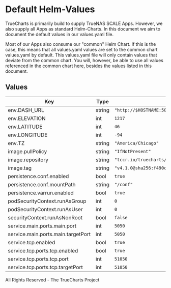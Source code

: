 # Default Helm-Values

TrueCharts is primarily build to supply TrueNAS SCALE Apps.
However, we also supply all Apps as standard Helm-Charts. In this document we aim to document the default values in our values.yaml file.

Most of our Apps also consume our "common" Helm Chart.
If this is the case, this means that all values.yaml values are set to the common chart values.yaml by default. This values.yaml file will only contain values that deviate from the common chart.
You will, however, be able to use all values referenced in the common chart here, besides the values listed in this document.

## Values

| Key | Type | Default | Description |
|-----|------|---------|-------------|
| env.DASH_URL | string | `"http://$HOSTNAME:5050"` |  |
| env.ELEVATION | int | `1217` |  |
| env.LATITUDE | int | `46` |  |
| env.LONGITUDE | int | `-94` |  |
| env.TZ | string | `"America/Chicago"` |  |
| image.pullPolicy | string | `"IfNotPresent"` |  |
| image.repository | string | `"tccr.io/truecharts/appdaemon"` |  |
| image.tag | string | `"v4.1.0@sha256:f490c318750595459824cb9355b95c8cdab768271288477454b212a8a93499a6"` |  |
| persistence.conf.enabled | bool | `true` |  |
| persistence.conf.mountPath | string | `"/conf"` |  |
| persistence.varrun.enabled | bool | `true` |  |
| podSecurityContext.runAsGroup | int | `0` |  |
| podSecurityContext.runAsUser | int | `0` |  |
| securityContext.runAsNonRoot | bool | `false` |  |
| service.main.ports.main.port | int | `5050` |  |
| service.main.ports.main.targetPort | int | `5050` |  |
| service.tcp.enabled | bool | `true` |  |
| service.tcp.ports.tcp.enabled | bool | `true` |  |
| service.tcp.ports.tcp.port | int | `51050` |  |
| service.tcp.ports.tcp.targetPort | int | `51050` |  |

All Rights Reserved - The TrueCharts Project
